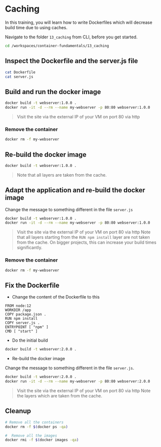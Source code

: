 # Caching

In this training, you will learn how to write Dockerfiles which will decrease build time due to using caches.

Navigate to the folder `13_caching` from CLI, before you get started.

```bash
cd /workspaces/container-fundamentals/13_caching
```

## Inspect the Dockerfile and the server.js file

```bash
cat Dockerfile
cat server.js
```

## Build and run the docker image

```bash
docker build -t webserver:1.0.0 .
docker run -it -d --rm --name my-webserver -p 80:80 webserver:1.0.0
```

>Visit the site via the external IP of your VM on port 80 via http

### Remove the container

```bash
docker rm -f my-webserver 
```

## Re-build the docker image

```bash
docker build -t webserver:1.0.0 .
```

>Note that all layers are taken from the cache.

## Adapt the application and re-build the docker image

Change the message to something different in the file `server.js`

```bash
docker build -t webserver:1.0.0 .
docker run -it -d --rm --name my-webserver -p 80:80 webserver:1.0.0
```

>Visit the site via the external IP of your VM on port 80 via http
>Note that all layers starting from the `RUN npm install` layer are not taken from the cache. On bigger projects, this can increase your build times significantly.

### Remove the container

```bash
docker rm -f my-webserver 
```

## Fix the Dockerfile

* Change the content of the Dockerfile to this

```docker
FROM node:12
WORKDIR /app
COPY package.json .
RUN npm install
COPY server.js .
ENTRYPOINT [ "npm" ]
CMD [ "start" ]
```

* Do the initial build

```bash
docker build -t webserver:2.0.0 .
```

* Re-build the docker image

Change the message to something different in the file `server.js`.

```bash
docker build -t webserver:2.0.0 .
docker run -it -d --rm --name my-webserver -p 80:80 webserver:2.0.0
```

>Visit the site via the external IP of your VM on port 80 via http
>Note the layers which are taken from the cache.

## Cleanup

```bash
# Remove all the containers
docker rm -f $(docker ps -qa)

#  Remove all the images
docker rmi -f $(docker images -qa)
```
